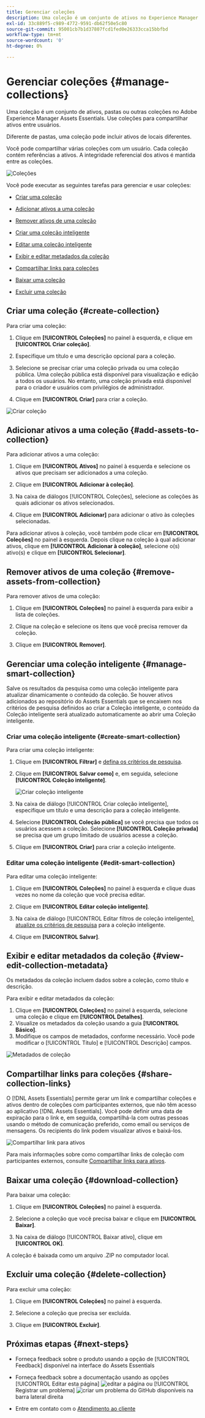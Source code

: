 ```yaml
---
title: Gerenciar coleções
description: Uma coleção é um conjunto de ativos no Experience Manager Assets Essentials. Use coleções para compartilhar ativos entre usuários.
exl-id: 33c889f5-c989-4772-9591-db62f50e5c80
source-git-commit: 95001cb7b1d37807fcd1fed0e26333cca15bbfbd
workflow-type: tm+mt
source-wordcount: '0'
ht-degree: 0%

---
```


# Gerenciar coleções {#manage-collections}

Uma coleção é um conjunto de ativos, pastas ou outras coleções no Adobe Experience Manager Assets Essentials. Use coleções para compartilhar ativos entre usuários.

Diferente de pastas, uma coleção pode incluir ativos de locais diferentes.

<!--
You can share collections with various users that are assigned different levels of privileges, including viewing, editing, and so on.
-->

Você pode compartilhar várias coleções com um usuário. Cada coleção contém referências a ativos. A integridade referencial dos ativos é mantida entre as coleções.

![Coleções](assets/collections.png)

Você pode executar as seguintes tarefas para gerenciar e usar coleções:

* [Criar uma coleção](#create-collection)

* [Adicionar ativos a uma coleção](#add-assets-to-collection)

* [Remover ativos de uma coleção](#remove-assets-from-collection)

* [Criar uma coleção inteligente](#create-smart-collection)

* [Editar uma coleção inteligente](#edit-smart-collection)

* [Exibir e editar metadados da coleção](#view-edit-collection-metadata)

* [Compartilhar links para coleções](#share-collection-links)

* [Baixar uma coleção](#download-collection)

* [Excluir uma coleção](#delete-collection)

## Criar uma coleção {#create-collection}

Para criar uma coleção:

1. Clique em **[!UICONTROL Coleções]** no painel à esquerda, e clique em **[!UICONTROL Criar coleção]**.

1. Especifique um título e uma descrição opcional para a coleção.

1. Selecione se precisar criar uma coleção privada ou uma coleção pública. Uma coleção pública está disponível para visualização e edição a todos os usuários. No entanto, uma coleção privada está disponível para o criador e usuários com privilégios de administrador.

1. Clique em **[!UICONTROL Criar]** para criar a coleção.

![Criar coleção](assets/create-collection.png)

<!--
   
   for viewing and editing only to users with the appropriate [permissions](#manage-collection-access).

-->

## Adicionar ativos a uma coleção {#add-assets-to-collection}

Para adicionar ativos a uma coleção:

1. Clique em **[!UICONTROL Ativos]** no painel à esquerda e selecione os ativos que precisam ser adicionados a uma coleção.

1. Clique em **[!UICONTROL Adicionar à coleção]**.

1. Na caixa de diálogos [!UICONTROL Coleções], selecione as coleções às quais adicionar os ativos selecionados.

1. Clique em **[!UICONTROL Adicionar]** para adicionar o ativo às coleções selecionadas.

Para adicionar ativos à coleção, você também pode clicar em **[!UICONTROL Coleções]** no painel à esquerda. Depois clique na coleção à qual adicionar ativos, clique em **[!UICONTROL Adicionar à coleção]**, selecione o(s) ativo(s) e clique em **[!UICONTROL Selecionar]**.

## Remover ativos de uma coleção {#remove-assets-from-collection}

Para remover ativos de uma coleção:

1. Clique em **[!UICONTROL Coleções]** no painel à esquerda para exibir a lista de coleções.

1. Clique na coleção e selecione os itens que você precisa remover da coleção.

1. Clique em **[!UICONTROL Remover]**.

## Gerenciar uma coleção inteligente {#manage-smart-collection}

Salve os resultados da pesquisa como uma coleção inteligente para atualizar dinamicamente o conteúdo da coleção. Se houver ativos adicionados ao repositório do Assets Essentials que se encaixem nos critérios de pesquisa definidos ao criar a Coleção inteligente, o conteúdo da Coleção inteligente será atualizado automaticamente ao abrir uma Coleção inteligente.

### Criar uma coleção inteligente {#create-smart-collection}

Para criar uma coleção inteligente:

1. Clique em **[!UICONTROL Filtrar]** e [defina os critérios de pesquisa](search.md##refine-search-results).

1. Clique em **[!UICONTROL Salvar como]** e, em seguida, selecione **[!UICONTROL Coleção inteligente]**.

   ![Criar coleção inteligente](assets/create-smart-collection.png)

1. Na caixa de diálogo [!UICONTROL Criar coleção inteligente], especifique um título e uma descrição para a coleção inteligente.

1. Selecione **[!UICONTROL Coleção pública]** se você precisa que todos os usuários acessem a coleção. Selecione **[!UICONTROL Coleção privada]** se precisa que um grupo limitado de usuários acesse a coleção.

1. Clique em **[!UICONTROL Criar]** para criar a coleção inteligente.

### Editar uma coleção inteligente {#edit-smart-collection}

Para editar uma coleção inteligente:

1. Clique em **[!UICONTROL Coleções]** no painel à esquerda e clique duas vezes no nome da coleção que você precisa editar.

1. Clique em **[!UICONTROL Editar coleção inteligente]**.

1. Na caixa de diálogo [!UICONTROL Editar filtros de coleção inteligente], [atualize os critérios de pesquisa](search.md##refine-search-results) para a coleção inteligente.

1. Clique em **[!UICONTROL Salvar]**.

<!--

## Manage access to a Private collection {#manage-collection-access}

The permission management for collections function in the same manner as folders in [!DNL Assets Essentials]. Administrators can manage the access levels for collections available in the repository. As an administrator, you can create user groups and assign permissions to those groups to manage access levels. You can also delegate the permission management privileges to user groups at the collection-level.

For more information, see [Manage permissions for folders and collections](manage-permissions.md).

-->

<!--

## Search a collection {#search-collections}

Click **[!UICONTROL Collections]** in the left rail and use the Search box to specify a text as the criteria to search for a collection. [!DNL Assets Essentials] uses the specified text to search collection names, metadata including tags defined for a collection and returns appropriate results.

>[!NOTE]
>
>Assets Essentials performs search in collections available at the root level. It does not perform search in assets and folders available in collections.

-->

## Exibir e editar metadados da coleção {#view-edit-collection-metadata}

Os metadados da coleção incluem dados sobre a coleção, como título e descrição.

Para exibir e editar metadados da coleção:

1. Clique em **[!UICONTROL Coleções]** no painel à esquerda, selecione uma coleção e clique em **[!UICONTROL Detalhes]**.
1. Visualize os metadados da coleção usando a guia **[!UICONTROL Básico]**.
1. Modifique os campos de metadados, conforme necessário. Você pode modificar o [!UICONTROL Título] e [!UICONTROL Descrição] campos.

![Metadados de coleção](assets/collection-metadata.png)

## Compartilhar links para coleções {#share-collection-links}

O [!DNL Assets Essentials] permite gerar um link e compartilhar coleções e ativos dentro de coleções com participantes externos, que não têm acesso ao aplicativo [!DNL Assets Essentials]. Você pode definir uma data de expiração para o link e, em seguida, compartilhá-la com outras pessoas usando o método de comunicação preferido, como email ou serviços de mensagens. Os recipients do link podem visualizar ativos e baixá-los.

![Compartilhar link para ativos](assets/share-link-collections.png)

Para mais informações sobre como compartilhar links de coleção com participantes externos, consulte [Compartilhar links para ativos](share-links-for-assets.md).

## Baixar uma coleção {#download-collection}

Para baixar uma coleção:

1. Clique em **[!UICONTROL Coleções]** no painel à esquerda.

1. Selecione a coleção que você precisa baixar e clique em **[!UICONTROL Baixar]**.

1. Na caixa de diálogo [!UICONTROL Baixar ativo], clique em **[!UICONTROL OK]**.

A coleção é baixada como um arquivo .ZIP no computador local.

## Excluir uma coleção {#delete-collection}

Para excluir uma coleção:

1. Clique em **[!UICONTROL Coleções]** no painel à esquerda.

1. Selecione a coleção que precisa ser excluída.

1. Clique em **[!UICONTROL Excluir]**.

## Próximas etapas {#next-steps}

* Forneça feedback sobre o produto usando a opção de [!UICONTROL Feedback] disponível na interface do Assets Essentials

* Forneça feedback sobre a documentação usando as opções [!UICONTROL Editar esta página] ![editar a página](assets/do-not-localize/edit-page.png) ou [!UICONTROL Registrar um problema] ![criar um problema do GitHub](assets/do-not-localize/github-issue.png) disponíveis na barra lateral direita

* Entre em contato com o [Atendimento ao cliente](https://experienceleague.adobe.com/?support-solution=General&amp;lang=pt-BR#support)
